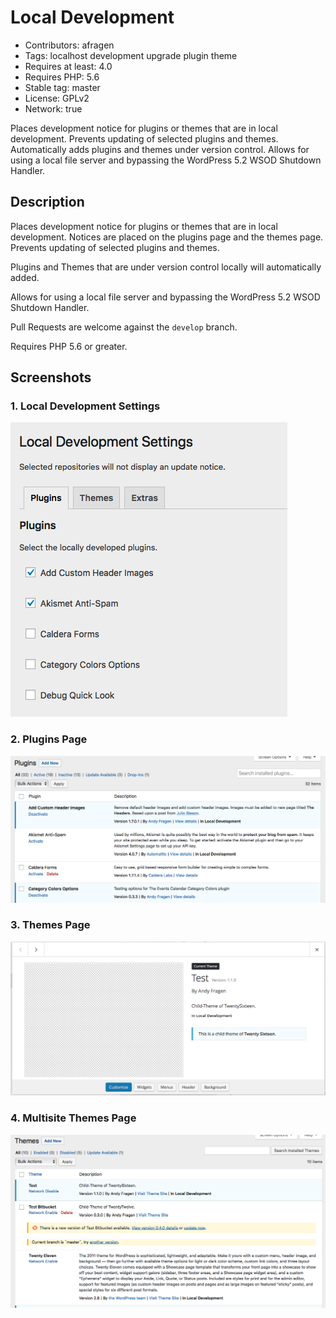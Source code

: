 # Local Development
* Contributors: afragen
* Tags: localhost development upgrade plugin theme
* Requires at least: 4.0
* Requires PHP: 5.6
* Stable tag: master
* License: GPLv2
* Network: true

Places development notice for plugins or themes that are in local development. Prevents updating of selected plugins and themes. Automatically adds plugins and themes under version control. Allows for using a local file server and bypassing the WordPress 5.2 WSOD Shutdown Handler.

## Description
Places development notice for plugins or themes that are in local development. Notices are placed on the plugins page and the themes page. Prevents updating of selected plugins and themes.

Plugins and Themes that are under version control locally will automatically added.

Allows for using a local file server and bypassing the WordPress 5.2 WSOD Shutdown Handler.

Pull Requests are welcome against the `develop` branch.

Requires PHP 5.6 or greater.

## Screenshots

### 1. Local Development Settings
![Local Development Settings](./.wordpress-org/screenshot-1.png)

### 2. Plugins Page
![Plugins Page](./.wordpress-org/screenshot-2.png)

### 3. Themes Page
![Themes Page](./.wordpress-org/screenshot-3.png)

### 4. Multisite Themes Page
![Multisite Themes Page](./.wordpress-org/screenshot-4.png)
